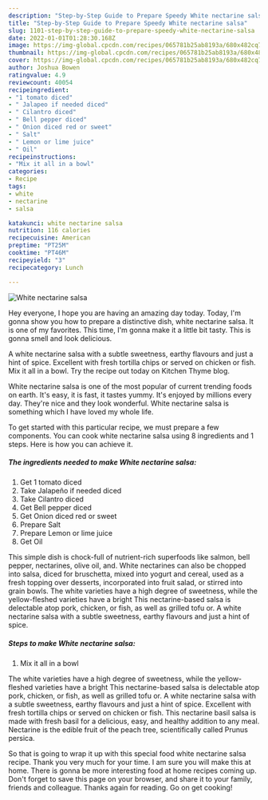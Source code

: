 ```yaml
---
description: "Step-by-Step Guide to Prepare Speedy White nectarine salsa"
title: "Step-by-Step Guide to Prepare Speedy White nectarine salsa"
slug: 1101-step-by-step-guide-to-prepare-speedy-white-nectarine-salsa
date: 2022-01-01T01:28:30.168Z
image: https://img-global.cpcdn.com/recipes/065781b25ab8193a/680x482cq70/white-nectarine-salsa-recipe-main-photo.jpg
thumbnail: https://img-global.cpcdn.com/recipes/065781b25ab8193a/680x482cq70/white-nectarine-salsa-recipe-main-photo.jpg
cover: https://img-global.cpcdn.com/recipes/065781b25ab8193a/680x482cq70/white-nectarine-salsa-recipe-main-photo.jpg
author: Joshua Bowen
ratingvalue: 4.9
reviewcount: 40054
recipeingredient:
- "1 tomato diced"
- " Jalapeo if needed diced"
- " Cilantro diced"
- " Bell pepper diced"
- " Onion diced red or sweet"
- " Salt"
- " Lemon or lime juice"
- " Oil"
recipeinstructions:
- "Mix it all in a bowl"
categories:
- Recipe
tags:
- white
- nectarine
- salsa

katakunci: white nectarine salsa 
nutrition: 116 calories
recipecuisine: American
preptime: "PT25M"
cooktime: "PT46M"
recipeyield: "3"
recipecategory: Lunch

---
```



![White nectarine salsa](https://img-global.cpcdn.com/recipes/065781b25ab8193a/680x482cq70/white-nectarine-salsa-recipe-main-photo.jpg)

Hey everyone, I hope you are having an amazing day today. Today, I'm gonna show you how to prepare a distinctive dish, white nectarine salsa. It is one of my favorites. This time, I'm gonna make it a little bit tasty. This is gonna smell and look delicious.

A white nectarine salsa with a subtle sweetness, earthy flavours and just a hint of spice. Excellent with fresh tortilla chips or served on chicken or fish. Mix it all in a bowl. Try the recipe out today on Kitchen Thyme blog.

White nectarine salsa is one of the most popular of current trending foods on earth. It's easy, it is fast, it tastes yummy. It's enjoyed by millions every day. They're nice and they look wonderful. White nectarine salsa is something which I have loved my whole life.


To get started with this particular recipe, we must prepare a few components. You can cook white nectarine salsa using 8 ingredients and 1 steps. Here is how you can achieve it.

<!--inarticleads1-->

##### The ingredients needed to make White nectarine salsa:

1. Get 1 tomato diced
1. Take  Jalapeño if needed diced
1. Take  Cilantro diced
1. Get  Bell pepper diced
1. Get  Onion diced red or sweet
1. Prepare  Salt
1. Prepare  Lemon or lime juice
1. Get  Oil


This simple dish is chock-full of nutrient-rich superfoods like salmon, bell pepper, nectarines, olive oil, and. White nectarines can also be chopped into salsa, diced for bruschetta, mixed into yogurt and cereal, used as a fresh topping over desserts, incorporated into fruit salad, or stirred into grain bowls. The white varieties have a high degree of sweetness, while the yellow-fleshed varieties have a bright This nectarine-based salsa is delectable atop pork, chicken, or fish, as well as grilled tofu or. A white nectarine salsa with a subtle sweetness, earthy flavours and just a hint of spice. 

<!--inarticleads2-->

##### Steps to make White nectarine salsa:

1. Mix it all in a bowl


The white varieties have a high degree of sweetness, while the yellow-fleshed varieties have a bright This nectarine-based salsa is delectable atop pork, chicken, or fish, as well as grilled tofu or. A white nectarine salsa with a subtle sweetness, earthy flavours and just a hint of spice. Excellent with fresh tortilla chips or served on chicken or fish. This nectarine basil salsa is made with fresh basil for a delicious, easy, and healthy addition to any meal. Nectarine is the edible fruit of the peach tree, scientifically called Prunus persica. 

So that is going to wrap it up with this special food white nectarine salsa recipe. Thank you very much for your time. I am sure you will make this at home. There is gonna be more interesting food at home recipes coming up. Don't forget to save this page on your browser, and share it to your family, friends and colleague. Thanks again for reading. Go on get cooking!

